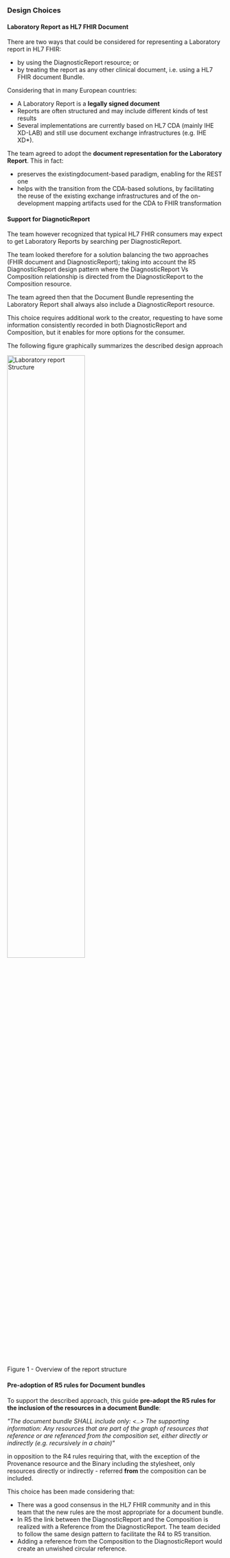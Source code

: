 

### Design Choices

#### Laboratory Report as HL7 FHIR Document

There are two ways that could be considered for representing a Laboratory report in HL7 FHIR:
* by using the DiagnosticReport resource; or 
* by treating the report as any other clinical document, i.e. using a HL7 FHIR document Bundle.


Considering that in many European countries:
* A Laboratory Report is a **legally signed document**
* Reports are often structured and may include different kinds of test results
* Several implementations are currently based on HL7 CDA (mainly IHE XD-LAB) and still use document exchange infrastructures (e.g. IHE XD*).

The team agreed to adopt the **document representation for the Laboratory Report**.
This in fact:
* preserves the existingdocument-based paradigm, enabling for the REST one
* helps with the transition from the CDA-based solutions, by facilitating the reuse of the existing exchange infrastructures and of the on-development mapping artifacts used for the CDA to FHIR transformation


#### Support for DiagnoticReport

The team however recognized that typical HL7 FHIR consumers may expect to get Laboratory Reports by searching per DiagnosticReport.

The team looked therefore for a solution balancing the two approaches (FHIR document and DiagnosticReport); taking into account the R5 DiagnosticReport design pattern where the DiagnosticReport Vs Composition relationship is directed from the DiagnosticReport to the Composition resource.

The team agreed then that the Document Bundle representing the Laboratory Report shall always also include a DiagnosticReport resource.

This choice requires additional work to the creator, requesting to have some information consistently recorded in both DiagnosticReport and Composition, but it enables for more options for the consumer.

The following figure graphically summarizes the described design approach


<div>
<img src="lab-structure.png"  alt="Laboratory report Structure" width="60%">
<p>Figure 1 - Overview of the report structure</p>
<p></p>
</div>

#### Pre-adoption of R5 rules for Document bundles

To support the described approach, this guide **pre-adopt the R5 rules for the inclusion of the resources in a document Bundle**:

_"The document bundle SHALL include only: <..>
The supporting information: Any resources that are part of the graph of resources that reference or are referenced from the composition set, either directly or indirectly (e.g. recursively in a chain)"_

in opposition to the R4 rules requiring that, with the exception of the Provenance resource and the Binary including the stylesheet, only resources directly or indirectly - referred **from** the composition can be included.

This choice has been made considering that:
* There was a good consensus in the HL7 FHIR community and in this team that the new rules are the most appropriate for a document bundle.
* In R5 the link between the DiagnosticReport and the Composition is realized with a Reference from the DiagnosticReport. The team decided to follow the same design pattern to facilitate the R4 to R5 transition.
* Adding a reference from the Composition to the DiagnosticReport would create an unwished circular reference.





